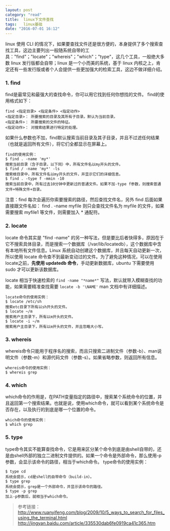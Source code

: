 ```yaml
---
layout: post
category: "read"
title:  linux下文件查找
tags:   linux基础
date: "2016-07-01 16:12"
---
```


linux 使用 CLI 的情况下，如果要查找文件还是很方便的，本身提供了多个搜索查找工具，这边主要列出一般随系统自带的工具："find"；"locate"；"whereis"；"which"；"type"，这几个工具，一般绝大多数 linux 发行版都会自带；linux 是一个小而美的系统，基于 linux 内核之上，肯定还有一些发行版或者个人会提供一些更加强大的检索工具，这边不做详细介绍。


### 1. find

find是最常见和最强大的查找命令，你可以用它找到任何你想找的文件。
find的使用格式如下：

```
find <指定目录> <指定条件> <指定动作>
<指定目录>： 所要搜索的目录及其所有子目录。默认为当前目录。
<指定条件>： 所要搜索的文件的特征。
<指定动作>： 对搜索结果进行特定的处理。
```

<!-- more -->

如果什么参数也不加，find默认搜索当前目录及其子目录，并且不过滤任何结果（也就是返回所有文件），将它们全都显示在屏幕上。

```
find的使用实例：
$ find . -name 'my*'
搜索当前目录（含子目录，以下同）中，所有文件名以my开头的文件。
$ find / -name 'my*' -ls
搜索根目录中，所有文件名以my开头的文件，并显示它们的详细信息。
$ find . -type f -mmin -10
搜索当前目录中，所有过去10分钟中更新过的普通文件。如果不加-type f参数，则搜索普通文件+特殊文件+目录。
```

注意：find 每次会遍历你索要搜索的路径，然后查找文件名，另外 find 后面如果直接跟文件名如： find . -name myfile 则只会查找文件名为 myfile 的文件，如果需要搜索 myfile1 等文件，则需要加入 * 通配符。


### 2. locate

locate 命令其实是 "find -name" 的另一种写法，但是要比后者快得多，原因在于它不搜索具体目录，而是搜索一个数据库（/var/lib/locatedb），这个数据库中含有本地所有文件信息。Linux 系统自动创建这个数据库，并且每天自动更新一次，所以使用 locate 命令查不到最新变动过的文件。为了避免这种情况，可以在使用locate之前，**先使用 updatedb 命令**，手动更新数据库，ubuntu 下需要使用 sudo 才可以更新该数据库。

locate 相当于快速检索的 `find -name "*name*"` 写法，默认就带入模糊查找的功能，如果需要精准查找需要 `locate -b '\NAME'` man 文档中有详细描述。

```
locate命令的使用实例：
$ locate /etc/sh
搜索etc目录下所有以sh开头的文件。
$ locate ~/m
搜索用户主目录下，所有以m开头的文件。
$ locate -i ~/m
搜索用户主目录下，所有以m开头的文件，并且忽略大小写。
```

### 3. whereis

whereis命令只能用于程序名的搜索，而且只搜索二进制文件（参数-b）、man说明文件（参数-m）和源代码文件（参数-s）。如果省略参数，则返回所有信息。

```
whereis命令的使用实例：
$ whereis grep
```

### 4. which

which命令的作用是，在PATH变量指定的路径中，搜索某个系统命令的位置，并且返回第一个搜索结果。也就是说，使用which命令，就可以看到某个系统命令是否存在，以及执行的到底是哪一个位置的命令。

```
which命令的使用实例：
$ which grep
```

### 5. type

type命令其实不能算查找命令，它是用来区分某个命令到底是由shell自带的，还是由shell外部的独立二进制文件提供的。如果一个命令是外部命令，那么使用-p参数，会显示该命令的路径，相当于which命令。
type命令的使用实例：

```
$ type cd
系统会提示，cd是shell的自带命令（build-in）。
$ type grep
系统会提示，grep是一个外部命令，并显示该命令的路径。
$ type -p grep
加上-p参数后，就相当于which命令。
```


> 参考链接：
> http://www.ruanyifeng.com/blog/2009/10/5_ways_to_search_for_files_using_the_terminal.html
> http://jingyan.baidu.com/article/335530dab6fe0919ca41c365.htm
